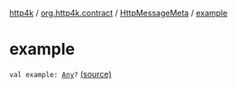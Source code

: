 [http4k](../../index.md) / [org.http4k.contract](../index.md) / [HttpMessageMeta](index.md) / [example](./example.md)

# example

`val example: `[`Any`](https://kotlinlang.org/api/latest/jvm/stdlib/kotlin/-any/index.html)`?` [(source)](https://github.com/http4k/http4k/blob/master/http4k-contract/src/main/kotlin/org/http4k/contract/routeMeta.kt#L22)